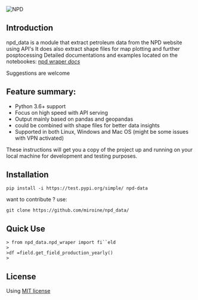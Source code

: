 ![NPD](https://github.com/miroine/npd_data/blob/master/docs/image/fasadelogo%20NPD.jpg)

## Introduction
npd_data is a module that extract petroleum data from the NPD website using API's
It does also extract shape files for map plotting and further posptocessing 
Detailed documentations and examples located on the notebookes: [npd wraper *docs* ](https://github.com/miroine/npd_data/tree/master/docs/notebooks)

Suggestions are welcome

## Feature summary: 
 * Python 3.6+ support 
 * Focus on high speed with API serving
 * Output mainly based on pandas and geopandas 
 * could be combined with shape files for better data insights
 * Supported in both Linux, Windows and Mac OS (might be some issues with VPN activated)

These instructions will get you a copy of the project up and running on your local machine for development and testing purposes.

## Installation 
```
pip install -i https://test.pypi.org/simple/ npd-data
```

want to contribute ? use:
```
git clone https://github.com/miroine/npd_data/
```
## Quick Use
```
> from npd_data.npd_wraper import fi``eld
>
>df =field.get_field_production_yearly()
>
```
## License

Using [MIT license](https://github.com/miroine/npd_data/blob/master/LICENSE)
